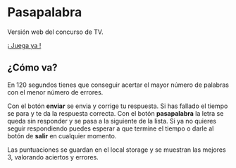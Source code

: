 # Pasapalabra

Versión web del concurso de TV.

[¡ Juega ya !](https://rucev.github.io/pasapalabra/)


## ¿Cómo va?

En 120 segundos tienes que conseguir acertar el mayor número de palabras con el menor número de errores.

Con el botón **enviar** se envia y corrige tu respuesta. Si has fallado el tiempo se para y te da la respuesta correcta. Con el botón **pasapalabra** la letra se queda sin responder y se pasa a la siguiente de la lista. Si ya no quieres seguir respondiendo puedes esperar a que termine el tiempo o darle al botón de **salir** en cualquier momento.

Las puntuaciones se guardan en el local storage y se muestran las mejores 3, valorando aciertos y errores.

